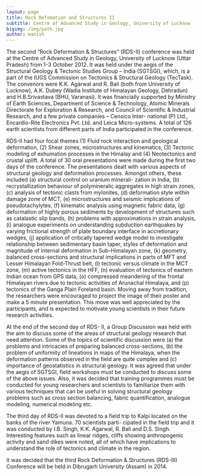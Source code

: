 ```yaml
---
layout: page
title: Rock Defomation and Structures II 
subtitle: Centre of Advanced Study in Geology, University of Lucknow
bigimg: /img/path.jpg
author: manish
---
```

The second “Rock Deformation &
Structures” (RDS-II) conference was held
at the Centre of Advanced Study in Geology,
University of Lucknow (Uttar Pradesh)
from 1-3 October 2012. It was held under
the aegis of the Structural Geology &
Tectonic Studies Group – India (SGTSGI),
which, is a part of the IUGS Commission
on Tectonics & Structural Geology
(TecTask). The convenors were K.K.
Agarwal and R. Bali (both from University
of Lucknow), A.K. Dubey (Wadia Institute
of Himalayan Geology, Dehradun) and
H.B.Srivastava (BHU, Varanasi). It was
financially supported by Ministry of Earth
Sciences, Department of Science &
Technology, Atomic Minerals Directorate
for Exploration & Research, and Council
of Scientific & Industrial Research, and a
few private companies – Censico Inter-
national (P) Ltd., Encardio-Rite Electronics
Pvt. Ltd. and Leica Micro-systems. A total
of 126 earth scientists from different parts
of India participated in the conference.

RDS-II had four focal themes (1) Fluid
rock interaction and geological deformation,
(2) Shear zones, microstructures and
kinematics, (3) Tectonic modeling of
exhumation processes in the Himalay and
(4) Neotectonics and crustal uplift. A total
of 30 oral presentations were made during
the first two days of the conference. The
presentations dealt with various aspects of
structural geology and deformation
processes. Amongst others, these included
(a) structural control on uranium minerali-
zation in India, (b) recrystallization 
behaviour of polymineralic aggregates in
high strain zones, (c) analysis of tectonic
clasts from mylonites, (d) deformation
style within damage zone of MCT, (e)
microstructures and seismic implications of
pseudotachylytes, (f) kinematic analysis
using magnetic fabric data, (g) deformation
of highly porous sediments by development
of structures such as catalastic slip bands,
(h) problems with approximations in strain
analysis, (i) analogue experiments on
understanding subduction earthquakes
by varying frictional strength of plate
boundary interface in accretionary
wedges, (j) application of critically tapered
wedge model to investigate relationship
between sedimentary basin taper, styles of
deformation and magnitude of internal
deformation in Sub-Himalayan zone,
(k) geometry, balanced cross-sections and
structural implications in parts of MFT
and Lesser Himalayan Fold-Thrust belt,
(l) tectonic versus climate in the MCT
zone, (m) active tectonics in the HFF,
(n) evaluation of tectonics of eastern
Indian ocean from GPS data, (o)
compressed meandering of the frontal
Himalayan rivers due to tectonic activities
of Arunachal Himalaya, and (p) tectonics
of the Ganga Plain Foreland basin. Moving
away from tradition, the researchers were
encouraged to project the image of their
poster and make a 5 minute presentation.
This move was well appreciated by the
participants, and is expected to motivate
young scientists in their future research
activities.

At the end of the second day of RDS-
II, a Group Discussion was held with the
aim to discuss some of the areas of structural
geology research that need attention. Some
of the topics of scientific discussion were
(a) the problems and intricacies of preparing
balanced cross-sections, (b) the problem of
uniformity of lineations in maps of the
Himalaya, when the deformation patterns
observed in the field are quite complex and
(c) importance of geostatistics in structural
geology. It was agreed that under the aegis
of SGTSGI, field workshops must be
conducted to discuss some of the above
issues. Also, it was decided that training
programmes must be conducted for young
researchers and scientists to familiarize them
with various techniques that can be useful
in solving structural geology problems
such as cross section balancing, fabric
quantification, analogue modeling,
numerical modeling etc.

The third day of RDS-II was devoted
to a field trip to Kalpi located on the banks
of the river Yamuna. 70 scientists parti-
cipated in the field trip and it was conducted
by I.B. Singh, K.K. Agarwal, R. Bali and
D.S. Singh. Interesting features such as
linear ridges, cliffs showing anthropogenic
activity and sand dikes were noted, all of
which have implications to understand
the role of tectonics and climate in the
region.


It was decided that the third Rock
Deformation & Structures (RDS-III)
Conference will be held in Dibrugarh
University (Assam) in 2014.